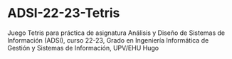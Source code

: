 # ADSI-22-23-Tetris
Juego Tetris para práctica de asignatura Análisis y Diseño de Sistemas de Información (ADSI), curso 22-23, Grado en Ingeniería Informática de Gestión y Sistemas de Información, UPV/EHU Hugo

